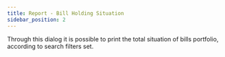 ```yaml
---
title: Report - Bill Holding Situation
sidebar_position: 2
---
```


Through this dialog it is possible to print the total situation of bills portfolio, according to search filters set.






